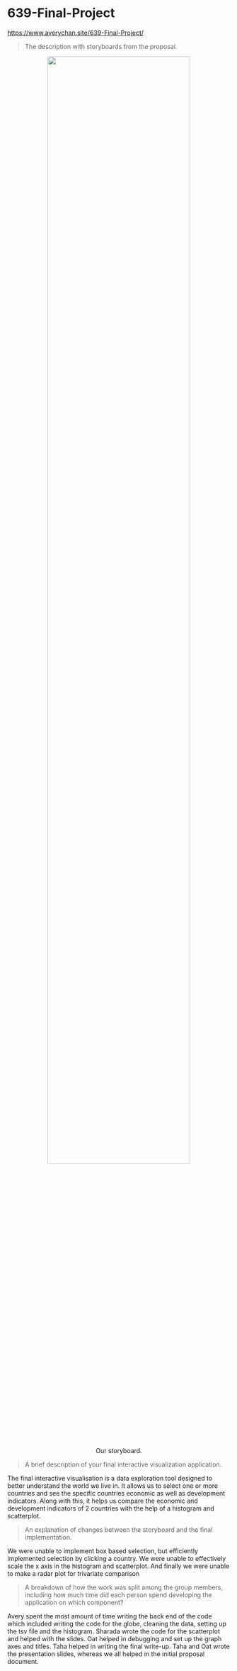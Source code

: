 # 639-Final-Project

https://www.averychan.site/639-Final-Project/

> The description with storyboards from the proposal. 

<div align="center">
  <img src="https://user-images.githubusercontent.com/53503018/146668022-7f88c3a6-7838-4a47-80a9-340c3b2dc9a1.png" width="80%"/>
  <p>Our storyboard.</p>
</div>

> A brief description of your final interactive visualization application.

The final interactive visualisation is a data exploration tool designed to better understand the world we live in. It allows us to select one or more countries and see the specific countries economic as well as development indicators. Along with this, it helps us compare the economic and development indicators of 2 countries with the help of a histogram and scatterplot. 

> An explanation of changes between the storyboard and the final implementation.

We were unable to implement box based selection, but efficiently implemented selection by clicking a country. We were unable to effectively scale the x axis in the histogram and scatterplot. And finally we were unable to make a radar plot for trivariate comparison

> A breakdown of how the work was split among the group members, including how much time did each person spend developing the application on which component?

Avery spent the most amount of time writing the back end of the code which included writing the code for the globe, cleaning the data, setting up the tsv file and the histogram. Sharada wrote the code for the scatterplot and helped with the slides. Oat helped in debugging and set up the graph axes and titles. Taha helped in writing the final write-up. Taha and Oat wrote the presentation slides, whereas we all helped in the initial proposal document.
